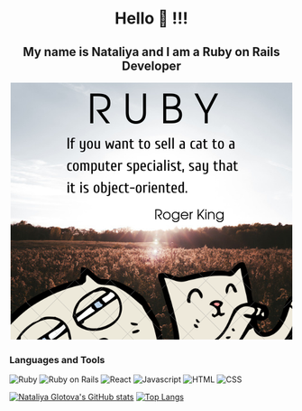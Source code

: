 <h1 align="center"> Hello 👋 !!! </h1>

<h2 align="center"> My name is Nataliya and I am a Ruby on Rails Developer</h2>

<p align="center">
  <img src="https://github.com/GlotNataliya/glotnataliya/blob/c3b2f7064041ed1f633de7cef27f088949279f68/assets/rubin.png" />
</p>

### Languages and Tools

![Ruby](https://img.shields.io/badge/-Ruby-485460?style=for-the-badge&logo=ruby&logoColor=ff3f34)
![Ruby on Rails](https://img.shields.io/badge/-Ruby_on_rails-485460?style=for-the-badge&logo=ruby-on-rails&logoColor=f53b57)
![React](https://img.shields.io/badge/-React-485460?style=for-the-badge&logo=react&logoColor=34ace0)
![Javascript](https://img.shields.io/badge/-Javascript-485460?style=for-the-badge&logo=javascript&logoColor=fff200)
![HTML](https://img.shields.io/badge/-HTML-485460?style=for-the-badge&logo=html5&logoColor=ff9f1a)
![CSS](https://img.shields.io/badge/-CSS-485460?style=for-the-badge&logo=css3&logoColor=3ae374)

[![Nataliya Glotova's GitHub stats](https://github-readme-stats.vercel.app/api?username=glotnataliya&show_icons=true&theme=radical)](https://github.com/anuraghazra/github-readme-stats)
[![Top Langs](https://github-readme-stats.vercel.app/api/top-langs/?username=glotnataliya&layout=compact)](https://github.com/anuraghazra/github-readme-stats)
